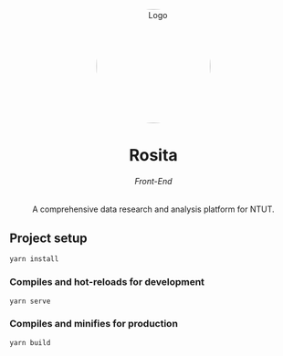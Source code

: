 <p align="center">
  <img alt="Logo" style="border-radius: 50%" width="200" src="https://avatars.githubusercontent.com/u/77483080?s=200&v=4">
</p>

<h1 align="center">Rosita</h1>

<h6 align="center">Front-End</h6>

<p align="center">
    A comprehensive data research and analysis platform for NTUT.
</p>

## Project setup
```
yarn install
```

### Compiles and hot-reloads for development
```
yarn serve
```

### Compiles and minifies for production
```
yarn build
```
